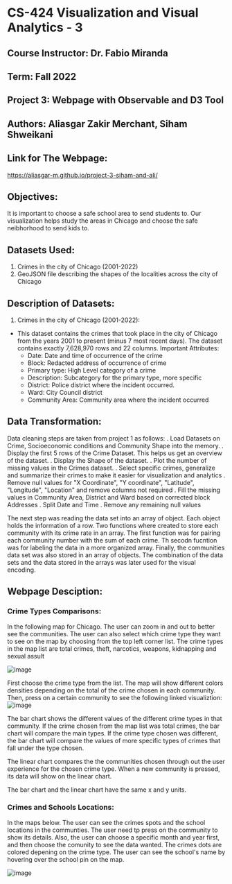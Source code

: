 # CS-424 Visualization and Visual Analytics - 3
## Course Instructor: Dr. Fabio Miranda
## Term: Fall 2022
## Project 3: Webpage with Observable and D3 Tool
## Authors: Aliasgar Zakir Merchant, Siham Shweikani


## Link for The Webpage:
https://aliasgar-m.github.io/project-3-siham-and-ali/

## Objectives:
It is important to choose a safe school area to send students to. Our visualization helps study the areas in Chicago and choose the safe neibhorhood to send kids to.


## Datasets Used:
1. Crimes in the city of Chicago (2001-2022)
2. GeoJSON file describing the shapes of the localities across the city of Chicago


## Description of Datasets:
1. Crimes in the city of Chicago (2001-2022):
- This dataset contains the crimes that took place in the city of Chicago from the years 2001 to present (minus 7 most recent days). The dataset contains exactly 7,628,970 rows and 22 columns. Important Attributes:
   - Date: Date and time of occurrence of the crime
   - Block: Redacted address of occurrence of crime
   - Primary type: High Level category of a crime
   - Description: Subcategory for the primary type, more specific
   - District: Police district where the incident occurred.
   - Ward: City Council district
   - Community Area: Community area where the incident occurred

## Data Transformation:
Data cleaning steps are taken from project 1 as follows:
  . Load Datasets on Crime, Socioeconomic conditions and Community Shape into the memory.
  . Display the first 5 rows of the Crime Dataset. This helps us get an overview of the dataset.
  . Display the Shape of the dataset.
  . Plot the number of missing values in the Crimes dataset.
  . Select specific crimes, generalize and summarize their crimes to make it easier for visualization and analytics
  . Remove null values for "X Coordinate", "Y coordinate", "Latitude", "Longitude", "Location" and remove columns not required
  . Fill the missing values in Community Area, District and Ward based on corrected block Addresses
  . Split Date and Time
  . Remove any remaining null values

The next step was reading the data set into an array of object. Each object holds the information of a row.
Two functions where created to store each community with its crime rate in an array. The first function was for pairing each community number with the sum of each crime. Th secodn fucntion was for labeling the data in a more organized array.
Finally, the communities data set was also stored in an array of objects. The combination of the data sets and the data stored in the arrays was later used for the visual encoding.


## Webpage Desciption:

### Crime Types Comparisons:
In the following map for Chicago. The user can zoom in and out to better see the communities. The user can also select which crime type they want to see on the map by choosing from the top left corner list. The crime types in the map list are total crimes, theft, narcotics, weapons, kidnapping and sexual assult

![image](https://user-images.githubusercontent.com/89785579/205424728-7a5f8a8c-be38-46e6-be5e-22d5c45e2351.png)

First choose the crime type from the list. The map will show different colors densities depending on the total of the crime chosen in each community. Then, press on a certain community to see the following linked visualiztion:
![image](https://user-images.githubusercontent.com/89785579/205425114-d02d0589-bb9f-48b7-a450-ee0eb2ce6f30.png)

The bar chart shows the different values of the different crime types in that community. If the crime chosen from the map list was total crimes, the bar chart will compare the main types. If the crime type chosen was different, the bar chart will compare the values of more specific types of crimes that fall under the type chosen.

The linear chart compares the the communities chosen through out the user experience for the chosen crime type. When a new community is pressed, its data will show on the linear chart. 

The bar chart and the linear chart have the same x and y units.

### Crimes and Schools Locations:

In the maps below. The user can see the crimes spots and the school locations in the communties. The user need tp press on the community to show its details. Also, the user can choose a specific month and year first, and then choose the comunity to see the data wanted. The crimes dots are colored depening on the crime type. The user can see the school's name by hovering over the school pin on the map.

![image](https://user-images.githubusercontent.com/89785579/205425166-0778dd40-295e-4b01-af97-c92251be64f2.png)

